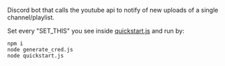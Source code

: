 Discord bot that calls the youtube api to notify of new uploads of a single channel/playlist.

Set every "SET_THIS" you see inside [quickstart.js](quickstart.js) and run by:
```
npm i
node generate_cred.js
node quickstart.js
```